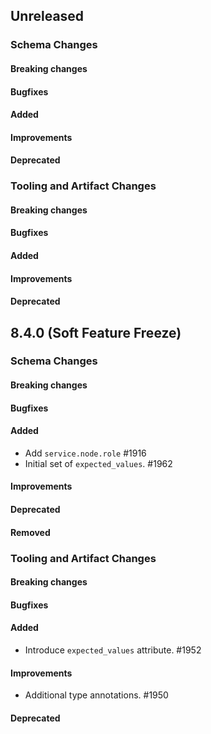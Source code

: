 <!-- When adding an entry to the Changelog:

- Please follow the Keep a Changelog: http://keepachangelog.com/ guidelines.
- Please insert your changelog line ordered by PR ID.
- Make sure you add your entry to the correct section (schema or tooling).

Thanks, you're awesome :-) -->

## Unreleased

### Schema Changes

#### Breaking changes

#### Bugfixes

#### Added

#### Improvements

#### Deprecated

### Tooling and Artifact Changes

#### Breaking changes

#### Bugfixes

#### Added

#### Improvements

#### Deprecated

## 8.4.0 (Soft Feature Freeze)

### Schema Changes

#### Breaking changes

#### Bugfixes

#### Added

* Add `service.node.role` #1916
* Initial set of `expected_values`. #1962

#### Improvements

#### Deprecated

#### Removed

### Tooling and Artifact Changes

#### Breaking changes

#### Bugfixes

#### Added

* Introduce `expected_values` attribute. #1952

#### Improvements

* Additional type annotations. #1950

#### Deprecated

<!-- All empty sections:

## Unreleased

### Schema Changes

#### Breaking changes

#### Bugfixes

#### Added

#### Improvements

#### Deprecated

### Tooling and Artifact Changes

#### Breaking changes

#### Bugfixes

#### Added

#### Improvements

#### Deprecated

-->
